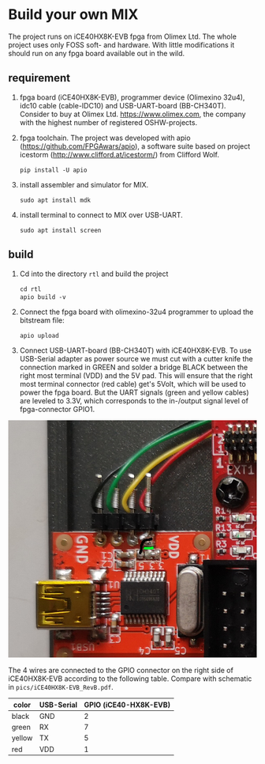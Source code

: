# Build your own MIX

The project runs on iCE40HX8K-EVB fpga from Olimex Ltd. The whole project uses only FOSS soft- and hardware. With little modifications it should run on any fpga board available out in the wild.

## requirement
1. fpga board (iCE40HX8K-EVB), programmer device (Olimexino 32u4), idc10 cable (cable-IDC10) and USB-UART-board (BB-CH340T).  
Consider to buy at Olimex Ltd. https://www.olimex.com, the company with the highest number of registered OSHW-projects.

2. fpga toolchain. The project was developed with apio (https://github.com/FPGAwars/apio), a software suite based on project icestorm (http://www.clifford.at/icestorm/) from Clifford Wolf.

	```
	pip install -U apio
	```
7.  install assembler and simulator for MIX.
	```
	sudo apt install mdk
	```
4.  install terminal to connect to MIX over USB-UART.
	```
	sudo apt install screen
	```
	
## build

1. Cd into the directory `rtl` and build the project

	```
	cd rtl
	apio build -v
	```
2. Connect the fpga board with olimexino-32u4 programmer to upload the bitstream file:

	```
	apio upload
	```
3. Connect USB-UART-board (BB-CH340T) with iCE40HX8K-EVB.
	To use USB-Serial adapter as power source we must cut with a cutter knife the connection marked in GREEN and solder a bridge BLACK between the right most terminal (VDD) and the 5V pad.
	This will ensure that the right most terminal connector (red cable) get's 5Volt, which will be used to power the fpga board. But the UART signals (green and yellow cables) are leveled to 3.3V, which corresponds to the in-/output signal level of fpga-connector GPIO1.
	
 ![](../pics/detail.png)
 
The 4 wires are connected to the GPIO connector on the right side of iCE40HX8K-EVB according to the following table. Compare with schematic in `pics/iCE40HX8K-EVB_RevB.pdf`.

|color| USB-Serial  | GPIO (iCE40-HX8K-EVB) | 
|-|-|-|
|black | GND   | 2   |
| green | RX  | 7 |
| yellow | TX | 5 |
| red | VDD | 1 |
	